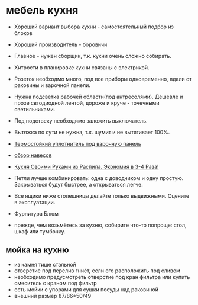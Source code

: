 # мебель кухня

* Хороший вариант выбора кухни - самостоятельный подбор из блоков
* Хороший производитель - боровичи
* Главное - нужен сборщик, т.к. кухни очень сложно собирать.

* Хитрости в планировке кухни связаны с электрикой. 
* Розеток необходмо много, под все приборы одновременно, вдали от раковины и варочной панели.
* Нужна подсветка рабочей области(под антресолями). Дешевле и прозе свтодиодной лентой, дороже и круче - точечными светильниками.
* Под подствеку необходимо заложить выключатель.

* Вытяжка по сути не нужна, т.к. шумит и не вытягивает 100%.

* [Термостойкий уплотнитель под варочную панель](http://prip.ru/uplotnitel-termostoykyy/ )

* [обзор навесов](https://www.youtube.com/watch?v=tJYlHMWphOM)
* [Кухня Своими Руками из Распила. Экономия в 3-4 Раза!](https://www.youtube.com/watch?v=UWUzNf-RVXM)
* Петли лучше комбинировать: одна с доводчиком и одну простую. Закрываться будут быстрее, а открываться легче.
* Все ящики ниже столешницы делайте только выдвижными. Оцените в эксплуатации.
* Фурнитура Блюм
* прежде, чем возьмётесь за кухню, собирите что-то попроще: стол, шкаф или тумбочку.

## мойка на кухню

 * из камня тише стальной
 * отверстие под перелив гниёт, если его расположить под сливом
 * необходимо предусмотреть отверстие под кран фильтра или купить смеситель с краном под фильтр
 * есть мойки с упорами для сушки посуды над раковиной
 * внешний размер 87/86*50/49
